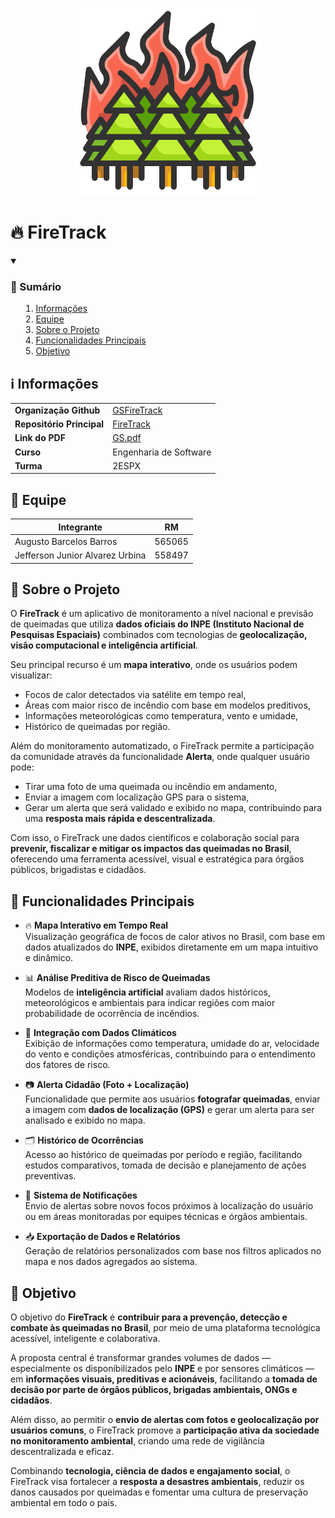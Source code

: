 <p align="center">
    <picture>
        <source media="(prefers-color-scheme: dark)" srcset="../utils/logo/logo.png">
        <img alt="Logo da EcoCharge" src="../utils/logo/logo.png" width="300">
    </picture>
</p>

# 🔥 FireTrack

<details open>
    <summary><h3><strong>📑 Sumário</strong></h3>
        <ol>
            <li><a href="#info">Informações</a></li>
            <li><a href="#equipe">Equipe</a></li>
            <li><a href="#sobre-o-projeto">Sobre o Projeto</a></li>
            <li><a href="#funcionalidades-principais">Funcionalidades Principais</a></li>
            <li><a href="#Objetivo">Objetivo</a></li>
        </ol>
    </summary>
</details>

<h2 id="info"> ℹ️ Informações </h2>

<table>
  <tr>
    <td><strong>Organização Github</strong></td>
    <td><a href="https://github.com/GSFireTrack">GSFireTrack</a></td>
  </tr>
  <tr>
    <td><strong>Repositório Principal</strong></td>
    <td><a href="https://github.com/GSFireTrack/FireTrack">FireTrack</a></td>
  <tr>
    <td><strong>Link do PDF</strong></td>
    <td><a href="../utils/GS.pdf">GS.pdf</a></td>
  </tr>
  <tr>
    <td><strong>Curso</strong></td>
    <td>Engenharia de Software</td>
  </tr>
  <tr>
    <td><strong>Turma</strong></td>
    <td>2ESPX</td>
  </tr>
</table>

<h2 id="equipe"> 👥 Equipe </h2>

| Integrante                      | RM     |
| ------------------------------- | ------ |
| Augusto Barcelos Barros         | 565065 |
| Jefferson Junior Alvarez Urbina | 558497 |

<h2 id="sobre-o-projeto"> 📱 Sobre o Projeto </h2>

O **FireTrack** é um aplicativo de monitoramento a nível nacional e previsão de queimadas que utiliza **dados oficiais do INPE (Instituto Nacional de Pesquisas Espaciais)** combinados com tecnologias de **geolocalização, visão computacional e inteligência artificial**.

Seu principal recurso é um **mapa interativo**, onde os usuários podem visualizar:

- Focos de calor detectados via satélite em tempo real,
- Áreas com maior risco de incêndio com base em modelos preditivos,
- Informações meteorológicas como temperatura, vento e umidade,
- Histórico de queimadas por região.

Além do monitoramento automatizado, o FireTrack permite a participação da comunidade através da funcionalidade **Alerta**, onde qualquer usuário pode:

- Tirar uma foto de uma queimada ou incêndio em andamento,
- Enviar a imagem com localização GPS para o sistema,
- Gerar um alerta que será validado e exibido no mapa, contribuindo para uma **resposta mais rápida e descentralizada**.

Com isso, o FireTrack une dados científicos e colaboração social para **prevenir, fiscalizar e mitigar os impactos das queimadas no Brasil**, oferecendo uma ferramenta acessível, visual e estratégica para órgãos públicos, brigadistas e cidadãos.

<h2 id="funcionalidades-principais"> 🌟 Funcionalidades Principais </h2>

- 🔥 **Mapa Interativo em Tempo Real**  
  Visualização geográfica de focos de calor ativos no Brasil, com base em dados atualizados do **INPE**, exibidos diretamente em um mapa intuitivo e dinâmico.

- 📊 **Análise Preditiva de Risco de Queimadas**  
  Modelos de **inteligência artificial** avaliam dados históricos, meteorológicos e ambientais para indicar regiões com maior probabilidade de ocorrência de incêndios.

- 🧠 **Integração com Dados Climáticos**  
  Exibição de informações como temperatura, umidade do ar, velocidade do vento e condições atmosféricas, contribuindo para o entendimento dos fatores de risco.

- 📷 **Alerta Cidadão (Foto + Localização)**  
  Funcionalidade que permite aos usuários **fotografar queimadas**, enviar a imagem com **dados de localização (GPS)** e gerar um alerta para ser analisado e exibido no mapa.

- 🗂️ **Histórico de Ocorrências**  
  Acesso ao histórico de queimadas por período e região, facilitando estudos comparativos, tomada de decisão e planejamento de ações preventivas.

- 📍 **Sistema de Notificações**  
  Envio de alertas sobre novos focos próximos à localização do usuário ou em áreas monitoradas por equipes técnicas e órgãos ambientais.

- 📥 **Exportação de Dados e Relatórios**  
  Geração de relatórios personalizados com base nos filtros aplicados no mapa e nos dados agregados ao sistema.

<h2 id="Objetivo"> 🎯 Objetivo </h2>

O objetivo do **FireTrack** é **contribuir para a prevenção, detecção e combate às queimadas no Brasil**, por meio de uma plataforma tecnológica acessível, inteligente e colaborativa.

A proposta central é transformar grandes volumes de dados — especialmente os disponibilizados pelo **INPE** e por sensores climáticos — em **informações visuais, preditivas e acionáveis**, facilitando a **tomada de decisão por parte de órgãos públicos, brigadas ambientais, ONGs e cidadãos**.

Além disso, ao permitir o **envio de alertas com fotos e geolocalização por usuários comuns**, o FireTrack promove a **participação ativa da sociedade no monitoramento ambiental**, criando uma rede de vigilância descentralizada e eficaz.

Combinando **tecnologia, ciência de dados e engajamento social**, o FireTrack visa fortalecer a **resposta a desastres ambientais**, reduzir os danos causados por queimadas e fomentar uma cultura de preservação ambiental em todo o país.